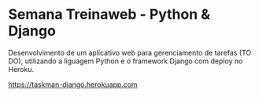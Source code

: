 # Semana Treinaweb - Python &amp; Django

Desenvolvimento de um aplicativo web para gerenciamento de tarefas (TO DO), utilizando a liguagem Python e o framework Django com deploy no Heroku.

https://taskman-django.herokuapp.com
